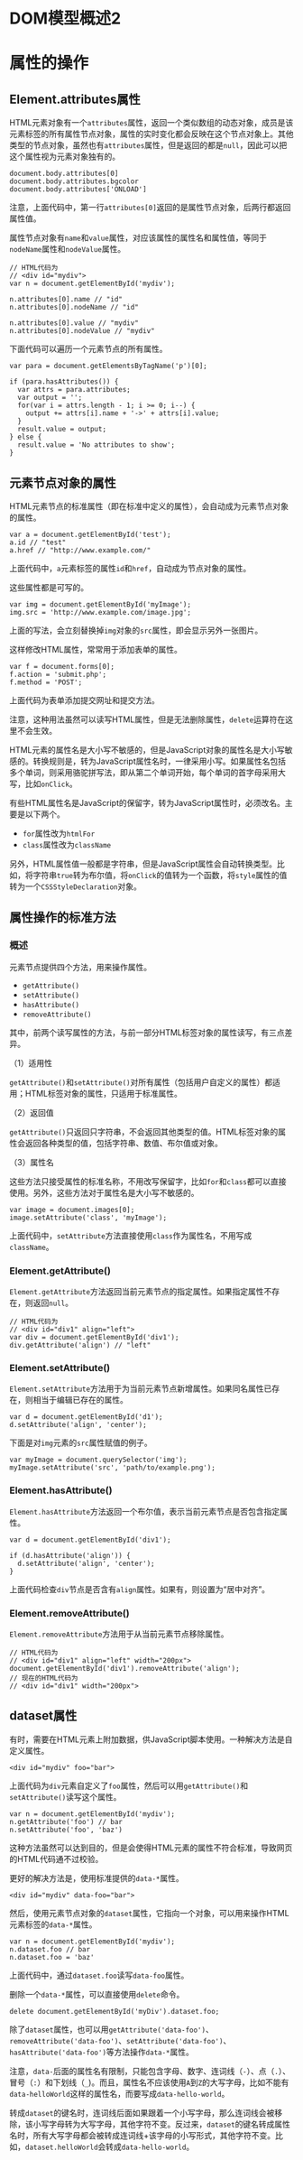 # DOM模型概述2

# 属性的操作

## Element.attributes属性

HTML元素对象有一个`attributes`属性，返回一个类似数组的动态对象，成员是该元素标签的所有属性节点对象，属性的实时变化都会反映在这个节点对象上。其他类型的节点对象，虽然也有`attributes`属性，但是返回的都是`null`，因此可以把这个属性视为元素对象独有的。

```
document.body.attributes[0]
document.body.attributes.bgcolor
document.body.attributes['ONLOAD']

```

注意，上面代码中，第一行`attributes[0]`返回的是属性节点对象，后两行都返回属性值。

属性节点对象有`name`和`value`属性，对应该属性的属性名和属性值，等同于`nodeName`属性和`nodeValue`属性。

```
// HTML代码为
// <div id="mydiv">
var n = document.getElementById('mydiv');

n.attributes[0].name // "id"
n.attributes[0].nodeName // "id"

n.attributes[0].value // "mydiv"
n.attributes[0].nodeValue // "mydiv"

```

下面代码可以遍历一个元素节点的所有属性。

```
var para = document.getElementsByTagName('p')[0];

if (para.hasAttributes()) {
  var attrs = para.attributes;
  var output = '';
  for(var i = attrs.length - 1; i >= 0; i--) {
    output += attrs[i].name + '->' + attrs[i].value;
  }
  result.value = output;
} else {
  result.value = 'No attributes to show';
}

```

## 元素节点对象的属性

HTML元素节点的标准属性（即在标准中定义的属性），会自动成为元素节点对象的属性。

```
var a = document.getElementById('test');
a.id // "test"
a.href // "http://www.example.com/"

```

上面代码中，`a`元素标签的属性`id`和`href`，自动成为节点对象的属性。

这些属性都是可写的。

```
var img = document.getElementById('myImage');
img.src = 'http://www.example.com/image.jpg';

```

上面的写法，会立刻替换掉`img`对象的`src`属性，即会显示另外一张图片。

这样修改HTML属性，常常用于添加表单的属性。

```
var f = document.forms[0];
f.action = 'submit.php';
f.method = 'POST';

```

上面代码为表单添加提交网址和提交方法。

注意，这种用法虽然可以读写HTML属性，但是无法删除属性，`delete`运算符在这里不会生效。

HTML元素的属性名是大小写不敏感的，但是JavaScript对象的属性名是大小写敏感的。转换规则是，转为JavaScript属性名时，一律采用小写。如果属性名包括多个单词，则采用骆驼拼写法，即从第二个单词开始，每个单词的首字母采用大写，比如`onClick`。

有些HTML属性名是JavaScript的保留字，转为JavaScript属性时，必须改名。主要是以下两个。

- `for`属性改为`htmlFor`
- `class`属性改为`className`

另外，HTML属性值一般都是字符串，但是JavaScript属性会自动转换类型。比如，将字符串`true`转为布尔值，将`onClick`的值转为一个函数，将`style`属性的值转为一个`CSSStyleDeclaration`对象。

## 属性操作的标准方法

### 概述

元素节点提供四个方法，用来操作属性。

- `getAttribute()`
- `setAttribute()`
- `hasAttribute()`
- `removeAttribute()`

其中，前两个读写属性的方法，与前一部分HTML标签对象的属性读写，有三点差异。

（1）适用性

`getAttribute()`和`setAttribute()`对所有属性（包括用户自定义的属性）都适用；HTML标签对象的属性，只适用于标准属性。

（2）返回值

`getAttribute()`只返回只字符串，不会返回其他类型的值。HTML标签对象的属性会返回各种类型的值，包括字符串、数值、布尔值或对象。

（3）属性名

这些方法只接受属性的标准名称，不用改写保留字，比如`for`和`class`都可以直接使用。另外，这些方法对于属性名是大小写不敏感的。

```
var image = document.images[0];
image.setAttribute('class', 'myImage');

```

上面代码中，`setAttribute`方法直接使用`class`作为属性名，不用写成`className`。

### Element.getAttribute()

`Element.getAttribute`方法返回当前元素节点的指定属性。如果指定属性不存在，则返回`null`。

```
// HTML代码为
// <div id="div1" align="left">
var div = document.getElementById('div1');
div.getAttribute('align') // "left"

```

### Element.setAttribute()

`Element.setAttribute`方法用于为当前元素节点新增属性。如果同名属性已存在，则相当于编辑已存在的属性。

```
var d = document.getElementById('d1');
d.setAttribute('align', 'center');

```

下面是对`img`元素的`src`属性赋值的例子。

```
var myImage = document.querySelector('img');
myImage.setAttribute('src', 'path/to/example.png');

```

### Element.hasAttribute()

`Element.hasAttribute`方法返回一个布尔值，表示当前元素节点是否包含指定属性。

```
var d = document.getElementById('div1');

if (d.hasAttribute('align')) {
  d.setAttribute('align', 'center');
}

```

上面代码检查`div`节点是否含有`align`属性。如果有，则设置为“居中对齐”。

### Element.removeAttribute()

`Element.removeAttribute`方法用于从当前元素节点移除属性。

```
// HTML代码为
// <div id="div1" align="left" width="200px">
document.getElementById('div1').removeAttribute('align');
// 现在的HTML代码为
// <div id="div1" width="200px">

```

## dataset属性

有时，需要在HTML元素上附加数据，供JavaScript脚本使用。一种解决方法是自定义属性。

```
<div id="mydiv" foo="bar">

```

上面代码为`div`元素自定义了`foo`属性，然后可以用`getAttribute()`和`setAttribute()`读写这个属性。

```
var n = document.getElementById('mydiv');
n.getAttribute('foo') // bar
n.setAttribute('foo', 'baz')

```

这种方法虽然可以达到目的，但是会使得HTML元素的属性不符合标准，导致网页的HTML代码通不过校验。

更好的解决方法是，使用标准提供的`data-*`属性。

```
<div id="mydiv" data-foo="bar">

```

然后，使用元素节点对象的`dataset`属性，它指向一个对象，可以用来操作HTML元素标签的`data-*`属性。

```
var n = document.getElementById('mydiv');
n.dataset.foo // bar
n.dataset.foo = 'baz'

```

上面代码中，通过`dataset.foo`读写`data-foo`属性。

删除一个`data-*`属性，可以直接使用`delete`命令。

```
delete document.getElementById('myDiv').dataset.foo;

```

除了`dataset`属性，也可以用`getAttribute('data-foo')`、`removeAttribute('data-foo')`、`setAttribute('data-foo')`、`hasAttribute('data-foo')`等方法操作`data-*`属性。

注意，`data-`后面的属性名有限制，只能包含字母、数字、连词线（`-`）、点（`.`）、冒号（`:`）和下划线（`_`)。而且，属性名不应该使用`A`到`Z`的大写字母，比如不能有`data-helloWorld`这样的属性名，而要写成`data-hello-world`。

转成`dataset`的键名时，连词线后面如果跟着一个小写字母，那么连词线会被移除，该小写字母转为大写字母，其他字符不变。反过来，`dataset`的键名转成属性名时，所有大写字母都会被转成连词线+该字母的小写形式，其他字符不变。比如，`dataset.helloWorld`会转成`data-hello-world`。

